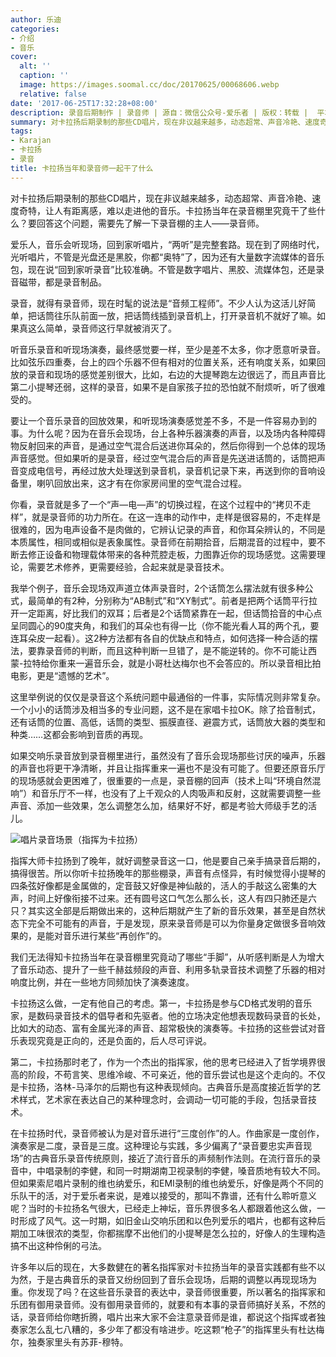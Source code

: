```yaml
---
author: 乐迪
categories:
- 介绍
- 音乐
cover:
  alt: ''
  caption: ''
  image: https://images.soomal.cc/doc/20170625/00068606.webp
  relative: false
date: '2017-06-25T17:32:28+08:00'
description: 录音后期制作 | 录音师 | 源自：微信公众号-爱乐者 | 版权：转载 |  平均/总评分：10.00/40
summary: 对卡拉扬后期录制的那些CD唱片，现在非议越来越多，动态超常、声音冷艳、速度奇特，让人有距离感，难以走进他的音乐。卡拉扬当年在录音棚里究竟干了些什么？要回答这个问题，需要先了解一下录音棚的主人――录音师。
tags:
- Karajan
- 卡拉扬
- 录音
title: 卡拉扬当年和录音师一起干了什么
---
```


对卡拉扬后期录制的那些CD唱片，现在非议越来越多，动态超常、声音冷艳、速度奇特，让人有距离感，难以走进他的音乐。卡拉扬当年在录音棚里究竟干了些什么？要回答这个问题，需要先了解一下录音棚的主人――录音师。

爱乐人，音乐会听现场，回到家听唱片，“两听”是完整套路。现在到了网络时代，光听唱片，不管是光盘还是黑胶，你都“奥特”了，因为还有大量数字流媒体的音乐包，现在说“回到家听录音”比较准确。不管是数字唱片、黑胶、流媒体包，还是录音磁带，都是录音制品。

录音，就得有录音师，现在时髦的说法是“音频工程师”。不少人认为这活儿好简单，把话筒往乐队前面一放，把话筒线插到录音机上，打开录音机不就好了嘛。如果真这么简单，录音师这行早就被消灭了。

听音乐录音和听现场演奏，最终感觉要一样，至少是差不太多，你才愿意听录音。比如弦乐四重奏，台上的四个乐器不但有相对的位置关系，还有响度关系，如果回放的录音和现场的感觉差别很大，比如，右边的大提琴跑左边很远了，而且声音比第二小提琴还弱，这样的录音，如果不是自家孩子拉的恐怕就不耐烦听，听了很难受的。

要让一个音乐录音的回放效果，和听现场演奏感觉差不多，不是一件容易办到的事。为什么呢？因为在音乐会现场，台上各种乐器演奏的声音，以及场内各种障碍物反射回来的声音，是通过空气混合后送进你耳朵的，然后你得到一个总体的现场声音感觉。但如果听的是录音，经过空气混合后的声音是先送进话筒的，话筒把声音变成电信号，再经过放大处理送到录音机，录音机记录下来，再送到你的音响设备里，喇叭回放出来，这才有在你家房间里的空气混合过程。

你看，录音就是多了一个“声―电―声”的切换过程，在这个过程中的“拷贝不走样”，就是录音师的功力所在。在这一连串的动作中，走样是很容易的，不走样是很难的，因为电声设备不是肉做的，它辨认记录的声音，和你耳朵辨认的，不同是本质属性，相同或相似是表象属性。录音师在前期拾音，后期混音的过程中，要不断去修正设备和物理载体带来的各种荒腔走板，力图靠近你的现场感觉。这需要理论，需要艺术修养，更需要经验，合起来就是录音技术。

我举个例子，音乐会现场双声道立体声录音时，2个话筒怎么摆法就有很多种公式，最简单的有2种，分别称为“AB制式”和“XY制式”。前者是把两个话筒平行拉开一定距离，好比我们的双耳；后者是2个话筒紧靠在一起，但话筒拾音的中心点呈同圆心的90度夹角，和我们的耳朵也有得一比（你不能光看人耳的两个孔，要连耳朵皮一起看）。这2种方法都有各自的优缺点和特点，如何选择一种合适的摆法，要靠录音师的判断，而且这种判断一旦错了，是不能逆转的。你不可能让西蒙-拉特给你重来一遍音乐会，就是小哥杜达梅尔也不会答应的。所以录音相比拍电影，更是“遗憾的艺术”。

这里举例说的仅仅是录音这个系统问题中最通俗的一件事，实际情况则非常复杂。一个小小的话筒涉及相当多的专业问题，这不是在家唱卡拉OK。除了拾音制式，还有话筒的位置、高低，话筒的类型、振膜直径、避震方式，话筒放大器的类型和种类……这都会影响到音质的再现。

如果交响乐录音放到录音棚里进行，虽然没有了音乐会现场那些讨厌的噪声，乐器的声音也将更干净清晰，并且让指挥重来一遍也不是没有可能了。但要还原音乐厅的现场感就会更困难了，很重要的一点是，录音棚的回声（技术上叫“环境自然混响”）和音乐厅不一样，也没有了上千观众的人肉吸声和反射，这就需要调整一些声音、添加一些效果，怎么调整怎么加，结果好不好，都是考验大师级手艺的活儿。

![唱片录音场景（指挥为卡拉扬）](https://images.soomal.cc/doc/20111114/00014950.webp)





指挥大师卡拉扬到了晚年，就好调整录音这一口，他是要自己亲手搞录音后期的，搞得很苦。所以你听卡拉扬晚年的那些棚录，声音有点怪异，有时候觉得小提琴的四条弦好像都是金属做的，定音鼓又好像是神仙敲的，活人的手敲这么密集的大声，时间上好像衔接不过来。还有圆号这口气怎么那么长，这人有四只肺还是六只？其实这全部是后期做出来的，这种后期就产生了新的音乐效果，甚至是自然状态下完全不可能有的声音，于是发现，原来录音师是可以为你量身定做很多音响效果的，是能对音乐进行某些“再创作”的。

我们无法得知卡拉扬当年在录音棚里究竟动了哪些“手脚”，从听感判断是人为增大了音乐动态、提升了一些千赫兹频段的声音、利用多轨录音技术调整了乐器的相对响度比例，并在一些地方同频加快了演奏速度。

卡拉扬这么做，一定有他自己的考虑。第一，卡拉扬是参与CD格式发明的音乐家，是数码录音技术的倡导者和先驱者。他的立场决定他想表现数码录音的长处，比如大的动态、富有金属光泽的声音、超常极快的演奏等。卡拉扬的这些尝试对音乐表现究竟是正向的，还是负面的，后人尽可评说。

第二，卡拉扬那时老了，作为一个杰出的指挥家，他的思考已经进入了哲学境界很高的阶段，不苟言笑、思维冷峻、不可亲近，他的音乐尝试也是这个走向的。不仅是卡拉扬，洛林-马泽尔的后期也有这种表现倾向。古典音乐是高度接近哲学的艺术样式，艺术家在表达自己的某种理念时，会调动一切可能的手段，包括录音技术。

在卡拉扬时代，录音师被认为是对音乐进行“三度创作”的人。作曲家是一度创作，演奏家是二度，录音是三度。这种理论与实践，多少偏离了“录音要忠实声音现场”的古典音乐录音传统原则，接近了流行音乐的声频制作法则。在流行音乐的录音中，中唱录制的李健，和同一时期湖南卫视录制的李健，嗓音质地有较大不同。但如果索尼唱片录制的维也纳爱乐，和EMI录制的维也纳爱乐，好像是两个不同的乐队干的活，对于爱乐者来说，是难以接受的，那叫不靠谱，还有什么聆听意义呢？当时的卡拉扬名气很大，已经走上神坛，音乐界很多名人都跟着他这么做，一时形成了风气。这一时期，如旧金山交响乐团和以色列爱乐的唱片，也都有这种后期加工味很浓的类型，你都揣摩不出他们的小提琴是怎么拉的，好像人的生理构造搞不出这种伶俐的弓法。

许多年以后的现在，大多数健在的著名指挥家对卡拉扬当年的录音实践都有些不以为然，于是古典音乐的录音又纷纷回到了音乐会现场，后期的调整以再现现场为重。你发现了吗？在这些音乐录音的表达中，录音师很重要，所以著名的指挥家和乐团有御用录音师。没有御用录音师的，就要和有本事的录音师搞好关系，不然的话，录音师给你瞎折腾，唱片出来大家不会注意录音师是谁，都说这个指挥或者独奏家怎么乱七八糟的，多少年了都没有啥进步。吃这颗“枪子”的指挥里头有杜达梅尔，独奏家里头有苏菲-穆特。